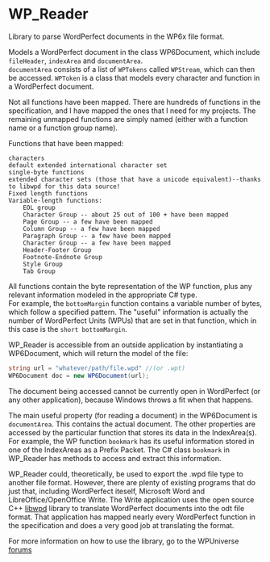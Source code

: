 # WP_Reader
Library to parse WordPerfect documents in the WP6x file format.

Models a WordPerfect document in the class WP6Document, which include `fileHeader`, `indexArea` and `documentArea`.  
`documentArea` consists of a list of `WPTokens` called `WPStream`, which can then be accessed.
`WPToken` is a class that models every character and function in a WordPerfect document.

Not all functions have been mapped.  There are hundreds of functions in the specification, and I have mapped the ones that I need for my projects.  The remaining unmapped functions are simply named (either with a function name or a function group name).

Functions that have been mapped:

    characters
    default extended international character set
    single-byte functions
    extended character sets (those that have a unicode equivalent)--thanks to libwpd for this data source!
    Fixed length functions
    Variable-length functions:
        EOL group
        Character Group -- about 25 out of 100 + have been mapped
        Page Group -- a few have been mapped
        Column Group -- a few have been mapped
        Paragraph Group -- a few have been mapped
        Character Group -- a few have been mapped
        Header-Footer Group
        Footnote-Endnote Group
        Style Group
        Tab Group
    
    
All functions contain the byte representation of the WP function, plus any relevant information modeled in the appropriate C# type.  
For example, the `bottomMargin` function contains a variable number of bytes, which follow a specified pattern.  The "useful" information is actually the number of WordPerfect Units (WPUs) that are set in that function, which in this case is the `short bottomMargin`.  

WP_Reader is accessible from an outside application by instantiating a WP6Document, which will return the model of the file:

```C#
string url = "whatever/path/file.wpd" //(or .wpt)
WP6Document doc = new WP6Document(url);
```
 
The document being accessed cannot be currently open in WordPerfect (or any other application), because Windows throws a fit when that happens.

The main useful property (for reading a document) in the WP6Document is `documentArea`.  This contains the actual document.  The other properties are accessed by the particular function that stores its data in the IndexArea(s).  For example, the WP function `bookmark` has its useful information stored in one of the IndexAreas as a Prefix Packet.   The C# class `bookmark` in WP_Reader has methods to access and extract this information.

WP_Reader could, theoretically, be used to export the .wpd file type to another file format.  However, there are plenty of existing programs that do just that, including WordPerfect iteself, Microsoft Word and LibreOffice/OpenOffice Write.  The Write application uses the open source C++ [libwpd](http://libwpd.sourceforge.net/) library to translate WordPerfect documents into the odt file format.  That application has mapped nearly every WordPerfect function in the specification and does a very good job at translating the format.  

For more information on how to use the library, go to the WPUniverse [forums](http://www.wpuniverse.com/vb/showthread.php?37525-WP_Reader-A-C-Library-to-Model-a-WordPerfect-File)

    

